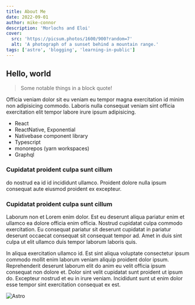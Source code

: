 ```yaml
---
title: About Me
date: 2022-09-01
author: mike-connor
description: 'Morlochs and Eloi'
cover:
  src: 'https://picsum.photos/1600/900?random=7'
  alt: 'A photograph of a sunset behind a mountain range.'
tags: ['astro', 'blogging', 'learning-in-public']
---
```


## Hello, world

> Some notable things in a block quote!

Officia veniam dolor sit eu veniam eu tempor magna exercitation id minim non
adipisicing commodo. Laboris nulla consequat veniam sint officia exercitation
elit tempor labore irure ipsum adipisicing.

- React
- ReactNative, Exponential
- Nativebase component library
- Typescript
- monorepos (yarn workspaces)
- Graphql

### Cupidatat proident culpa sunt cillum

do nostrud ea id id incididunt ullamco. Proident dolore nulla ipsum consequat
aute eiusmod proident ex excepteur.

### Cupidatat proident culpa sunt cillum

Laborum non et Lorem enim dolor. Est eu deserunt aliqua pariatur enim et ullamco
ea dolore officia enim officia. Nostrud cupidatat culpa commodo exercitation. Eu
consequat pariatur sit deserunt cupidatat in pariatur deserunt occaecat
consequat sit consequat tempor ad. Amet in duis sint culpa ut elit ullamco duis
tempor laborum laboris quis.

In aliqua exercitation ullamco id. Est sint aliqua voluptate consectetur ipsum
commodo mollit enim laborum veniam aliquip proident dolor ipsum. Reprehenderit
deserunt laborum elit do anim eu velit officia ipsum consequat non dolore et.
Dolor sint velit cupidatat sunt proident ut ipsum do. Excepteur nostrud et eu in
irure veniam. Incididunt sunt ut enim dolor esse tempor sint exercitation
consequat ex est.

![Astro](https://picsum.photos/800/300)

<!-- TODO - create mdx -->
